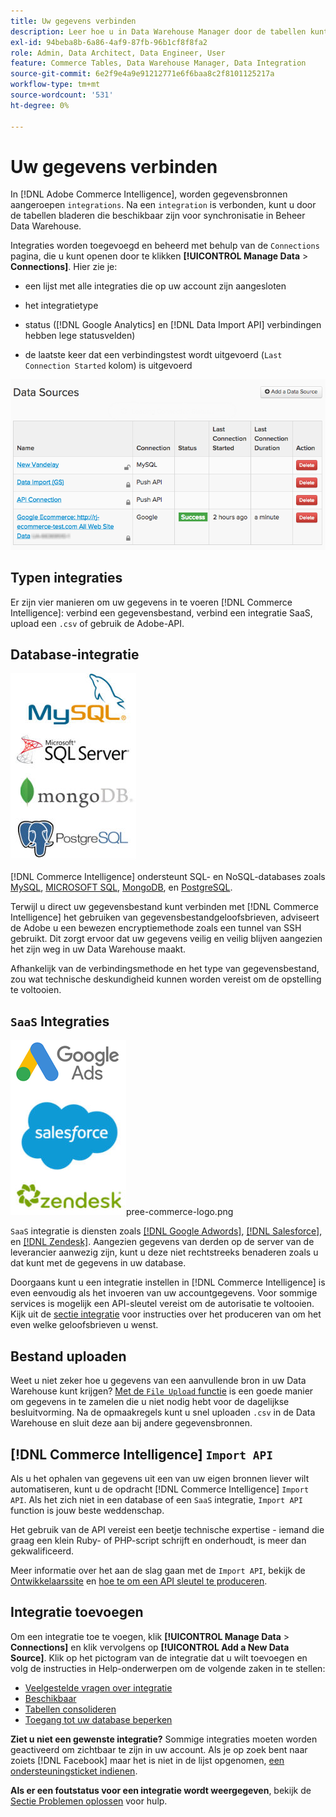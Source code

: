 ```yaml
---
title: Uw gegevens verbinden
description: Leer hoe u in Data Warehouse Manager door de tabellen kunt bladeren die u kunt synchroniseren.
exl-id: 94beba8b-6a86-4af9-87fb-96b1cf8f8fa2
role: Admin, Data Architect, Data Engineer, User
feature: Commerce Tables, Data Warehouse Manager, Data Integration
source-git-commit: 6e2f9e4a9e91212771e6f6baa8c2f8101125217a
workflow-type: tm+mt
source-wordcount: '531'
ht-degree: 0%

---
```


# Uw gegevens verbinden

In [!DNL Adobe Commerce Intelligence], worden gegevensbronnen aangeroepen `integrations`. Na een `integration` is verbonden, kunt u door de tabellen bladeren die beschikbaar zijn voor synchronisatie in Beheer Data Warehouse.

Integraties worden toegevoegd en beheerd met behulp van de `Connections` pagina, die u kunt openen door te klikken **[!UICONTROL Manage Data** > **Connections]**. Hier zie je:

* een lijst met alle integraties die op uw account zijn aangesloten

* het integratietype

* status ([!DNL Google Analytics] en [!DNL Data Import API] verbindingen hebben lege statusvelden)

* de laatste keer dat een verbindingstest wordt uitgevoerd (`Last Connection Started` kolom) is uitgevoerd

![Gegevens\_Bronnen\_Tabel.png](../../../assets/Data_Sources_Table.png)

## Typen integraties

Er zijn vier manieren om uw gegevens in te voeren [!DNL Commerce Intelligence]: verbind een gegevensbestand, verbind een integratie SaaS, upload een `.csv` of gebruik de Adobe-API.

## Database-integratie

![Database\_icons.jpg](../../../assets/Database_icons.jpg)

[!DNL Commerce Intelligence] ondersteunt SQL- en NoSQL-databases zoals [MySQL](../../importing-data/integrations/mysql-via-ssh-tunnel.md), [MICROSOFT SQL](../integrations/microsoft-sql-server.md), [MongoDB](../integrations/mongodb-via-ssh-tunnel.md), en [PostgreSQL](../integrations/postgresql.md).

Terwijl u direct uw gegevensbestand kunt verbinden met [!DNL Commerce Intelligence] het gebruiken van gegevensbestandgeloofsbrieven, adviseert de Adobe u een bewezen encryptiemethode zoals een tunnel van SSH gebruikt. Dit zorgt ervoor dat uw gegevens veilig en veilig blijven aangezien het zijn weg in uw Data Warehouse maakt.

Afhankelijk van de verbindingsmethode en het type van gegevensbestand, zou wat technische deskundigheid kunnen worden vereist om de opstelling te voltooien.

## `SaaS` Integraties

![](../../../assets/SaaS_icons.jpg)pree-commerce-logo.png

`SaaS` integratie is diensten zoals [[!DNL Google Adwords]](../integrations/google-adwords.md), [[!DNL Salesforce]](../integrations/salesforce.md), en [[!DNL Zendesk]](../integrations/zendesk.md). Aangezien gegevens van derden op de server van de leverancier aanwezig zijn, kunt u deze niet rechtstreeks benaderen zoals u dat kunt met de gegevens in uw database.

Doorgaans kunt u een integratie instellen in [!DNL Commerce Intelligence] is even eenvoudig als het invoeren van uw accountgegevens. Voor sommige services is mogelijk een API-sleutel vereist om de autorisatie te voltooien. Kijk uit de [sectie integratie](../integrations/integrations.md) voor instructies over het produceren van om het even welke geloofsbrieven u wenst.

## Bestand uploaden

Weet u niet zeker hoe u gegevens van een aanvullende bron in uw Data Warehouse kunt krijgen? [Met de `File Upload` functie](../connecting-data/using-file-uploader.md) is een goede manier om gegevens in te zamelen die u niet nodig hebt voor de dagelijkse besluitvorming. Na de opmaakregels kunt u snel uploaden `.csv` in de Data Warehouse en sluit deze aan bij andere gegevensbronnen.

## [!DNL Commerce Intelligence] `Import API`

Als u het ophalen van gegevens uit een van uw eigen bronnen liever wilt automatiseren, kunt u de opdracht [!DNL Commerce Intelligence] `Import API`. Als het zich niet in een database of een `SaaS` integratie, `Import API` function is jouw beste weddenschap.

Het gebruik van de API vereist een beetje technische expertise - iemand die graag een klein Ruby- of PHP-script schrijft en onderhoudt, is meer dan gekwalificeerd.

Meer informatie over het aan de slag gaan met de `Import API`, bekijk de [Ontwikkelaarssite](https://developer.adobe.com/commerce/services/reporting/) en [hoe te om een API sleutel te produceren](https://developer.adobe.com/commerce/services/reporting/import-api/).

## Integratie toevoegen

Om een integratie toe te voegen, klik **[!UICONTROL Manage Data** > **Connections]** en klik vervolgens op **[!UICONTROL Add a New Data Source]**. Klik op het pictogram van de integratie dat u wilt toevoegen en volg de instructies in Help-onderwerpen om de volgende zaken in te stellen:

* [Veelgestelde vragen over integratie](https://support.magento.com/hc/en-us/sections/360003161871-Integration-FAQ)
* [Beschikbaar ](../integrations/integrations.md)
* [Tabellen consolideren](../../../best-practices/consolidating-your-tables.md)
* [Toegang tot uw database beperken](../../../administrator/account-management/restrict-db-access.md)

**Ziet u niet een gewenste integratie?** Sommige integraties moeten worden geactiveerd om zichtbaar te zijn in uw account. Als je op zoek bent naar zoiets [!DNL Facebook] maar het is niet in de lijst opgenomen, [een ondersteuningsticket indienen](https://experienceleague.adobe.com/docs/commerce-knowledge-base/kb/troubleshooting/miscellaneous/mbi-service-policies.html).

**Als er een foutstatus voor een integratie wordt weergegeven**, bekijk de [Sectie Problemen oplossen](https://support.magento.com/hc/en-us/sections/360003078151) voor hulp.
